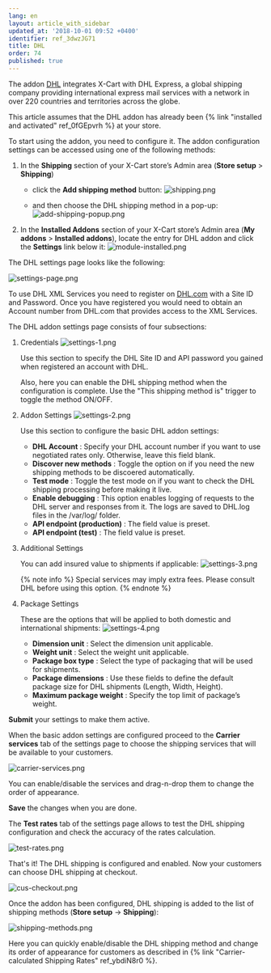 ```yaml
---
lang: en
layout: article_with_sidebar
updated_at: '2018-10-01 09:52 +0400'
identifier: ref_3dwzJG71
title: DHL
order: 74
published: true
---
```

The addon [DHL](https://market.x-cart.com/addons/DHL-shipping.html "DHL") integrates X-Cart with DHL Express, a global shipping company providing international express mail services with a network in over 220 countries and territories across the globe.

This article assumes that the DHL addon has already been {% link "installed and activated" ref_0fGEpvrh %} at your store.

To start using the addon, you need to configure it. The addon configuration settings can be accessed using one of the following methods:

1. In the **Shipping** section of your X-Cart store’s Admin area (**Store setup** > **Shipping**)
   *  click the **Add shipping method** button:
![shipping.png]({{site.baseurl}}/attachments/ref_whrpZnV3/shipping.png)

   *   and then choose the DHL shipping method in a pop-up:
![add-shipping-popup.png]({{site.baseurl}}/attachments/ref_3dwzJG71/add-shipping-popup.png)

2. In the **Installed Addons** section of your X-Cart store’s Admin area (**My addons** > **Installed addons**), locate the entry for DHL addon and click the **Settings** link below it:
![module-installed.png]({{site.baseurl}}/attachments/ref_3dwzJG71/module-installed.png)


The DHL settings page looks like the following:

![settings-page.png]({{site.baseurl}}/attachments/ref_3dwzJG71/settings-page.png)

To use DHL XML Services you need to register on [DHL.com](http://www.dhl.com/ "DHL") with a Site ID and Password. Once you have registered you would need to obtain an Account number from DHL.com that provides access to the XML Services.

The DHL addon settings page consists of four subsections:

1. Credentials 
   ![settings-1.png]({{site.baseurl}}/attachments/ref_3dwzJG71/settings-1.png)
   
   Use this section to specify the DHL Site ID and API password you gained when registered an account with DHL.
   
   Also, here you can enable the DHL shipping method when the configuration is complete. Use the "This shipping method is" trigger to toggle the method ON/OFF.

2. Addon Settings
   ![settings-2.png]({{site.baseurl}}/attachments/ref_3dwzJG71/settings-2.png)
   
   Use this section to configure the basic DHL addon settings:
   * **DHL Account** :  Specify your DHL account number if you want to use negotiated rates only. Otherwise, leave this field blank.
   * **Discover new methods** : Toggle the option on if you need the new shipping methods to be discoered automatically.
   * **Test mode** : Toggle the test mode on if you want to check the DHL shipping processing before making it live.
   * **Enable debugging** : This option enables logging of requests to the DHL server and responses from it. The logs are saved to DHL.log files in the <X-Cart>/var/log/ folder.
   * **API endpoint (production)** : The field value is preset.
   * **API endpoint (test)** : The field value is preset.

3. Additional Settings
   
   You can add insured value to shipments if applicable:
   ![settings-3.png]({{site.baseurl}}/attachments/ref_3dwzJG71/settings-3.png)
   
   {% note info %}
   Special services may imply extra fees. Please consult DHL before using this option.
   {% endnote %}

4. Package Settings
   
   These are the options that will be applied to both domestic and international shipments:
   ![settings-4.png]({{site.baseurl}}/attachments/ref_3dwzJG71/settings-4.png)
   * **Dimension unit** : Select the dimension unit applicable.
   * **Weight unit** : Select the weight unit applicable.
   * **Package box type** : Select the type of packaging that will be used for shipments.
   * **Package dimensions** : Use these fields to define the default package size for DHL shipments (Length, Width, Height).
   * **Maximum package weight** : Specify the top limit of package’s weight.

**Submit** your settings to make them active.

When the basic addon settings are configured proceed to the **Carrier services** tab of the settings page to choose the shipping services that will be available to your customers.

![carrier-services.png]({{site.baseurl}}/attachments/ref_3dwzJG71/carrier-services.png)

You can enable/disable the services and drag-n-drop them to change the order of appearance. 

**Save** the changes when you are done.

The **Test rates** tab of the settings page allows to test the DHL shipping configuration and check the accuracy of the rates calculation. 

![test-rates.png]({{site.baseurl}}/attachments/ref_3dwzJG71/test-rates.png)

That's it! The DHL shipping is configured and enabled. Now your customers can choose DHL shipping at checkout.

![cus-checkout.png]({{site.baseurl}}/attachments/ref_3dwzJG71/cus-checkout.png)

Once the addon has been configured, DHL shipping is added to the list of shipping methods (**Store setup** -> **Shipping**):

![shipping-methods.png]({{site.baseurl}}/attachments/ref_3dwzJG71/shipping-methods.png)

Here you can quickly enable/disable the DHL shipping method and change its order of appearance for customers as described in {% link "Carrier-calculated Shipping Rates" ref_ybdiN8r0 %}.
